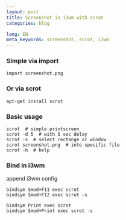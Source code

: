 ```yaml
---
layout: post
title: Screenshot in i3wm with scrot
categories: blog

lang: EN
meta_keywords: screenshot, scrot, i3wm
---
```


### Simple via import

```
import screenshot.png
```

### Or via scrot

```
apt-get install scrot
```

### Basic usage

```
scrot  # simple printscreen
scrot -d 5  # with 5 sec delay
scrot -s  # select rectange or window
scrot screenshot.png  # into specific file
scrot -h  # help
```

### Bind in i3wm

append i3wm config

```
bindsym $mod+F11 exec scrot
bindsym $mod+F12 exec scrot -s

bindsym Print exec scrot
bindsym $mod+Print exec scrot -s
```
